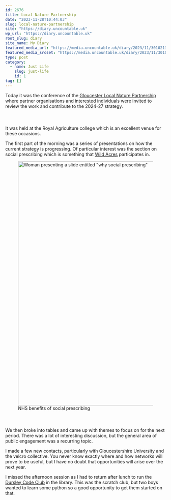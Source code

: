 ```yaml
---
id: 2676
title: Local Nature Partnership
date: "2023-11-28T10:44:03"
slug: local-nature-partnership
site: "https://diary.uncountable.uk"
wp_url: "https://diary.uncountable.uk"
root_slug: diary
site_name: My Diary
featured_media_url: "https://media.uncountable.uk/diary/2023/11/30102138/IMG20231128085327.webp"
featured_media_srcset: "https://media.uncountable.uk/diary/2023/11/30102138/IMG20231128085327-300x155.webp 300w, https://media.uncountable.uk/diary/2023/11/30102138/IMG20231128085327-1024x529.webp 1024w, https://media.uncountable.uk/diary/2023/11/30102138/IMG20231128085327-150x150.webp 150w, https://media.uncountable.uk/diary/2023/11/30102138/IMG20231128085327-640x331.webp 640w, https://media.uncountable.uk/diary/2023/11/30102138/IMG20231128085327.webp 2000w"
type: post
category:
  - name: Just Life
    slug: just-life
    id: 1
tag: []
---
```



<p>Today it was the conference of the <a href="https://www.gloucestershirenature.org.uk/">Gloucester Local Nature Partnership</a> where partner organisations and interested individuals were invited to review the work and contribute to the 2024-27 strategy.</p>


<style>.kb-row-layout-id2676_d76336-c2 > .kt-row-column-wrap{align-content:start;}:where(.kb-row-layout-id2676_d76336-c2 > .kt-row-column-wrap) > .wp-block-kadence-column{justify-content:start;}.kb-row-layout-id2676_d76336-c2 > .kt-row-column-wrap{column-gap:var(--global-kb-gap-md, 2rem);row-gap:var(--global-kb-gap-md, 2rem);padding-top:var(--global-kb-spacing-sm, 1.5rem);padding-bottom:var(--global-kb-spacing-sm, 1.5rem);grid-template-columns:repeat(2, minmax(0, 1fr));}.kb-row-layout-id2676_d76336-c2 > .kt-row-layout-overlay{opacity:0.30;}@media all and (max-width: 1024px){.kb-row-layout-id2676_d76336-c2 > .kt-row-column-wrap{grid-template-columns:repeat(2, minmax(0, 1fr));}}@media all and (max-width: 767px){.kb-row-layout-id2676_d76336-c2 > .kt-row-column-wrap{grid-template-columns:minmax(0, 1fr);}.kb-row-layout-id2676_d76336-c2 > .kt-row-column-wrap > .wp-block-kadence-column:nth-of-type(1){order:2;}.kb-row-layout-id2676_d76336-c2 > .kt-row-column-wrap > .wp-block-kadence-column:nth-of-type(2){order:1;}.kb-row-layout-id2676_d76336-c2 > .kt-row-column-wrap > .wp-block-kadence-column:nth-of-type(3){order:12;}.kb-row-layout-id2676_d76336-c2 > .kt-row-column-wrap > .wp-block-kadence-column:nth-of-type(4){order:11;}.kb-row-layout-id2676_d76336-c2 > .kt-row-column-wrap > .wp-block-kadence-column:nth-of-type(5){order:22;}.kb-row-layout-id2676_d76336-c2 > .kt-row-column-wrap > .wp-block-kadence-column:nth-of-type(6){order:21;}.kb-row-layout-id2676_d76336-c2 > .kt-row-column-wrap > .wp-block-kadence-column:nth-of-type(7){order:32;}.kb-row-layout-id2676_d76336-c2 > .kt-row-column-wrap > .wp-block-kadence-column:nth-of-type(8){order:31;}}</style><div class="kb-row-layout-wrap kb-row-layout-id2676_d76336-c2 alignnone wp-block-kadence-rowlayout"><div class="kt-row-column-wrap kt-has-2-columns kt-row-layout-equal kt-tab-layout-inherit kt-mobile-layout-row kt-row-valign-top">
<style>.kadence-column2676_6a91c1-b3 > .kt-inside-inner-col,.kadence-column2676_6a91c1-b3 > .kt-inside-inner-col:before{border-top-left-radius:0px;border-top-right-radius:0px;border-bottom-right-radius:0px;border-bottom-left-radius:0px;}.kadence-column2676_6a91c1-b3 > .kt-inside-inner-col{column-gap:var(--global-kb-gap-sm, 1rem);}.kadence-column2676_6a91c1-b3 > .kt-inside-inner-col{flex-direction:column;}.kadence-column2676_6a91c1-b3 > .kt-inside-inner-col > .aligncenter{width:100%;}.kadence-column2676_6a91c1-b3 > .kt-inside-inner-col:before{opacity:0.3;}.kadence-column2676_6a91c1-b3{position:relative;}@media all and (max-width: 1024px){.kadence-column2676_6a91c1-b3 > .kt-inside-inner-col{flex-direction:column;justify-content:center;}}@media all and (max-width: 767px){.kadence-column2676_6a91c1-b3 > .kt-inside-inner-col{flex-direction:column;justify-content:center;}}</style>
<div class="wp-block-kadence-column kadence-column2676_6a91c1-b3"><div class="kt-inside-inner-col">
<p>It was held at the Royal Agriculture college which is an excellent venue for these occasions.</p>



<p>The first part of the morning was a series of presentations on how the current strategy is progressing.  Of particular interest was the section on social prescribing which is something that <a href="https://wildacres.org.uk/">Wild Acres</a> participates in.</p>
</div></div>


<style>.kadence-column2676_3ff861-6f > .kt-inside-inner-col,.kadence-column2676_3ff861-6f > .kt-inside-inner-col:before{border-top-left-radius:0px;border-top-right-radius:0px;border-bottom-right-radius:0px;border-bottom-left-radius:0px;}.kadence-column2676_3ff861-6f > .kt-inside-inner-col{column-gap:var(--global-kb-gap-sm, 1rem);}.kadence-column2676_3ff861-6f > .kt-inside-inner-col{flex-direction:column;}.kadence-column2676_3ff861-6f > .kt-inside-inner-col > .aligncenter{width:100%;}.kadence-column2676_3ff861-6f > .kt-inside-inner-col:before{opacity:0.3;}.kadence-column2676_3ff861-6f{position:relative;}@media all and (max-width: 1024px){.kadence-column2676_3ff861-6f > .kt-inside-inner-col{flex-direction:column;justify-content:center;}}@media all and (max-width: 767px){.kadence-column2676_3ff861-6f > .kt-inside-inner-col{flex-direction:column;justify-content:center;}}</style>
<div class="wp-block-kadence-column kadence-column2676_3ff861-6f"><div class="kt-inside-inner-col">
<figure class="wp-block-image size-large"><img loading="lazy" decoding="async" width="1024" height="768" src="https://media.uncountable.uk/diary/2023/11/30102137/IMG20231128100210-1024x768.webp" alt="Woman presenting a slide entitled &quot;why social prescribing&quot;" class="wp-image-2673" srcset="https://media.uncountable.uk/diary/2023/11/30102137/IMG20231128100210-1024x768.webp 1024w, https://media.uncountable.uk/diary/2023/11/30102137/IMG20231128100210-300x225.webp 300w, https://media.uncountable.uk/diary/2023/11/30102137/IMG20231128100210-640x480.webp 640w, https://media.uncountable.uk/diary/2023/11/30102137/IMG20231128100210.webp 2000w" sizes="auto, (max-width: 1024px) 100vw, 1024px" /><figcaption class="wp-element-caption">NHS benefits of social prescribing</figcaption></figure>
</div></div>

</div></div>


<p>We then broke into tables and came up with themes to focus on for the next period.  There was a lot of interesting discussion, but the general area of public engagement was a recurring topic.  </p>



<p>I made a few new contacts, particularly with Gloucestershire University and the velcro collective.  You never know exactly where and how networks will prove to be useful, but I have no doubt that opportunities will arise over the next year.</p>



<p>I missed the afternoon session as I had to return after lunch to run the <a href="https://www.facebook.com/dursleycodeclub">Dursley Code Club</a> in the library.  This was the scratch club, but two boys wanted to learn some python so a good opportunity to get them started on that.</p>
